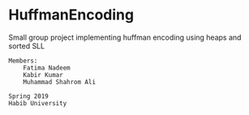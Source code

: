 # HuffmanEncoding 
Small group project implementing huffman encoding using heaps and sorted SLL

    Members: 
        Fatima Nadeem
        Kabir Kumar 
        Muhammad Shahrom Ali 

    Spring 2019 
    Habib University
